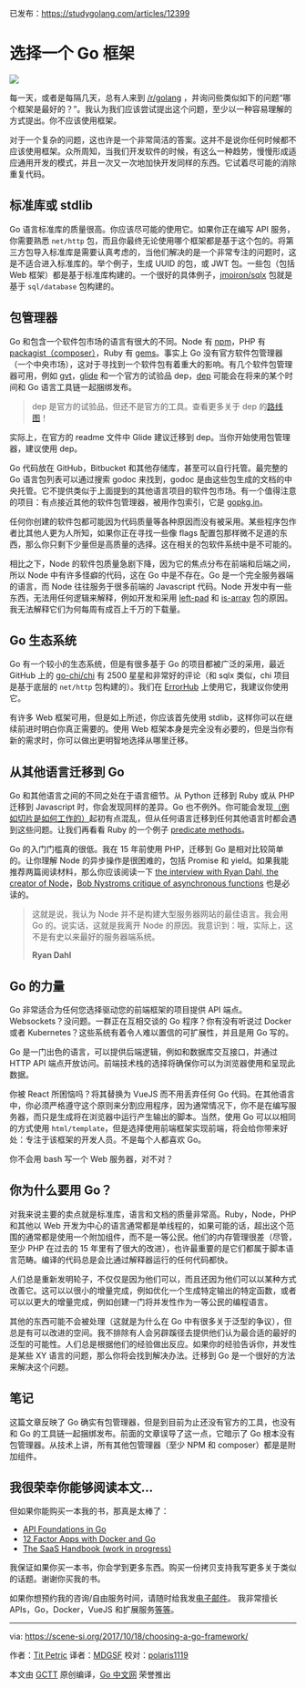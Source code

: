 已发布：https://studygolang.com/articles/12399

# 选择一个 Go 框架

![](https://raw.githubusercontent.com/studygolang/gctt-images/master/choose-framework/heading.jpg)

每一天，或者是每隔几天，总有人来到 [/r/golang](https://www.reddit.com/r/golang/) ，并询问些类似如下的问题“哪个框架是最好的？”。我认为我们应该尝试提出这个问题，至少以一种容易理解的方式提出。你不应该使用框架。

对于一个复杂的问题，这也许是一个非常简洁的答案。这并不是说你任何时候都不应该使用框架。众所周知，当我们开发软件的时候，有这么一种趋势，慢慢形成适应通用开发的模式，并且一次又一次地加快开发同样的东西。它试着尽可能的消除重复代码。

## 标准库或 stdlib

Go 语言标准库的质量很高。你应该尽可能的使用它。如果你正在编写 API 服务，你需要熟悉 `net/http` 包，而且你最终无论使用哪个框架都是基于这个包的。将第三方包导入标准库是需要认真考虑的，当他们解决的是一个非常专注的问题时，这是不适合进入标准库的。举个例子，生成 UUID 的包，或 JWT 包。一些包（包括 Web 框架）都是基于标准库构建的。一个很好的具体例子，[jmoiron/sqlx](https://jmoiron.github.io/sqlx/) 包就是基于 `sql/database` 包构建的。

## 包管理器

Go 和包含一个软件包市场的语言有很大的不同。Node 有 [npm](https://www.npmjs.com/)，PHP 有 [packagist（composer）](https://packagist.org/)，Ruby 有 [gems](https://rubygems.org/)。事实上 Go 没有官方软件包管理器（一个中央市场），这对于寻找到一个软件包有着重大的影响。有几个软件包管理器可用，例如 [gvt](https://github.com/FiloSottile/gvt)，[glide](https://github.com/Masterminds/glide) 和一个官方的试验品 dep，[dep](https://github.com/golang/dep) 可能会在将来的某个时间和 Go 语言工具链一起捆绑发布。

> dep 是官方的试验品，但还不是官方的工具。查看更多关于 dep 的[路线图](https://github.com/golang/dep/wiki/Roadmap)！

实际上，在官方的 readme 文件中 Glide 建议迁移到 dep。当你开始使用包管理器，建议使用 dep。

Go 代码放在 GitHub，Bitbucket 和其他存储库，甚至可以自行托管。最完整的 Go 语言包列表可以通过搜索 godoc 来找到，godoc 是由这些包生成的文档的中央托管。它不提供类似于上面提到的其他语言项目的软件包市场。有一个值得注意的项目：有点接近其他的软件包管理器，被用作包索引，它是 [gopkg.in](http://labix.org/gopkg.in)。

任何你创建的软件包都可能因为代码质量等各种原因而没有被采用。某些程序包作者比其他人更为人所知，如果你正在寻找一些像 flags 配置包那样微不足道的东西，那么你只剩下少量但是高质量的选择。这在相关的包软件系统中是不可能的。

相比之下，Node 的软件包质量急剧下降，因为它的焦点分布在前端和后端之间，所以 Node 中有许多怪癖的代码，这在 Go 中是不存在。Go 是一个完全服务器端的语言，而 Node 往往服务于很多前端的 Javascript 代码。Node 开发中有一些东西，无法用任何逻辑来解释，例如开发和采用 [left-pad](https://www.npmjs.com/package/left-pad) 和 [is-array](https://www.npmjs.com/package/is-array) 包的原因。我无法解释它们为何每周有成百上千万的下载量。

## Go 生态系统

Go 有一个较小的生态系统，但是有很多基于 Go 的项目都被广泛的采用，最近 GitHub 上的 [go-chi/chi](https://github.com/go-chi/chi) 有 2500 星星和非常好的评论（和 sqlx 类似，chi 项目是基于底层的 `net/http` 包构建的）。我们在 [ErrorHub](https://errorhub.io/) 上使用它，我建议你使用它。

有许多 Web 框架可用，但是如上所述，你应该首先使用 stdlib，这样你可以在继续前进时明白你真正需要的。使用 Web 框架本身是完全没有必要的，但是当你有新的需求时，你可以做出更明智地选择从哪里迁移。

## 从其他语言迁移到 Go

Go 和其他语言之间的不同之处在于语言细节。从 Python 迁移到 Ruby 或从 PHP 迁移到 Javascript 时，你会发现同样的差异。Go 也不例外。你可能会发现[（例如切片是如何工作的）](https://scene-si.org/2017/08/06/the-thing-about-slices/)起初有点混乱，但从任何语言迁移到任何其他语言时都会遇到这些问题。让我们再看看 Ruby 的一个例子 [predicate methods](http://ruby-for-beginners.rubymonstas.org/objects/predicates.html)。

Go 的入门门槛真的很低。我在 15 年前使用 PHP，迁移到 Go 是相对比较简单的。让你理解 Node 的异步操作是很困难的，包括 Promise 和 yield。如果我能推荐两篇阅读材料，那么你应该阅读一下 [the interview with Ryan Dahl, the creator of Node](https://www.mappingthejourney.com/single-post/2017/08/31/episode-8-interview-with-ryan-dahl-creator-of-nodejs/)，[Bob Nystroms critique of asynchronous functions](http://journal.stuffwithstuff.com/2015/02/01/what-color-is-your-function/) 也是必读的。

> 这就是说，我认为 Node 并不是构建大型服务器网站的最佳语言。我会用 Go 的。说实话，这就是我离开 Node 的原因。我意识到：哦，实际上，这不是有史以来最好的服务器端系统。
>
> **Ryan Dahl**

## Go 的力量

Go 非常适合为任何您选择驱动您的前端框架的项目提供 API 端点。Websockets？没问题。一群正在互相交谈的 Go 程序？你有没有听说过 Docker 或者 Kubernetes？这些系统有着令人难以置信的可扩展性，并且是用 Go 写的。

Go 是一门出色的语言，可以提供后端逻辑，例如和数据库交互接口，并通过 HTTP API 端点开放访问。前端技术栈的选择将确保你可以为浏览器使用和呈现此数据。

你被 React 所困恼吗？将其替换为 VueJS 而不用丢弃任何 Go 代码。在其他语言中，你必须严格遵守这个原则来分割应用程序，因为通常情况下，你不是在编写服务器，而只是生成将在浏览器中运行产生输出的脚本。当然，使用 Go 可以以相同的方式使用 `html/template`，但是选择使用前端框架实现前端，将会给你带来好处：专注于该框架的开发人员。不是每个人都喜欢 Go。

你不会用 bash 写一个 Web 服务器，对不对？

## 你为什么要用 Go？

对我来说主要的卖点就是标准库，语言和文档的质量非常高。Ruby，Node，PHP 和其他以 Web 开发为中心的语言通常都是单线程的，如果可能的话，超出这个范围的通常都是使用一个附加组件，而不是一等公民。他们的内存管理很差（尽管，至少 PHP 在过去的 15 年里有了很大的改进），也许最重要的是它们都属于脚本语言范畴。编译的代码总是会比通过解释器运行的任何代码都快。

人们总是重新发明轮子，不仅仅是因为他们可以，而且还因为他们可以以某种方式改善它。这可以以很小的增量完成，例如优化一个生成特定输出的特定函数，或者可以以更大的增量完成，例如创建一门将并发性作为一等公民的编程语言。

其他的东西可能不会被处理（这就是为什么在 Go 中有很多关于泛型的争议），但总是有可以改进的空间。我不排除有人会另辟蹊径去提供他们认为最合适的最好的泛型的可能性。人们总是根据他们的经验做出反应。如果你的经验告诉你，并发性是某些 XY 语言的问题，那么你将会找到解决办法。迁移到 Go 是一个很好的方法来解决这个问题。

## 笔记

这篇文章反映了 Go 确实有包管理器，但是到目前为止还没有官方的工具，也没有和 Go 的工具链一起捆绑发布。前面的文章误导了这一点，它暗示了 Go 根本没有包管理器。从技术上讲，所有其他包管理器（至少 NPM 和 composer）都是是附加组件。

## 我很荣幸你能够阅读本文...

但如果你能购买一本我的书，那真是太棒了：

- [API Foundations in Go](https://leanpub.com/api-foundations)
- [12 Factor Apps with Docker and Go](https://leanpub.com/12fa-docker-golang)
- [The SaaS Handbook (work in progress)](https://leanpub.com/saas-handbook)

我保证如果你买一本书，你会学到更多东西。购买一份拷贝支持我写更多关于类似的话题。谢谢你买我的书。

如果你想预约我的咨询/自由服务时间，请随时给我发[电子邮件](black@scene-si.org)。 我非常擅长 APIs，Go，Docker，VueJS 和扩展服务[等等](https://scene-si.org/about)。

---

via: https://scene-si.org/2017/10/18/choosing-a-go-framework/

作者：[Tit Petric](https://scene-si.org/about/)
译者：[MDGSF](https://github.com/MDGSF)
校对：[polaris1119](https://github.com/polaris1119)

本文由 [GCTT](https://github.com/studygolang/GCTT) 原创编译，[Go 中文网](https://studygolang.com/) 荣誉推出
